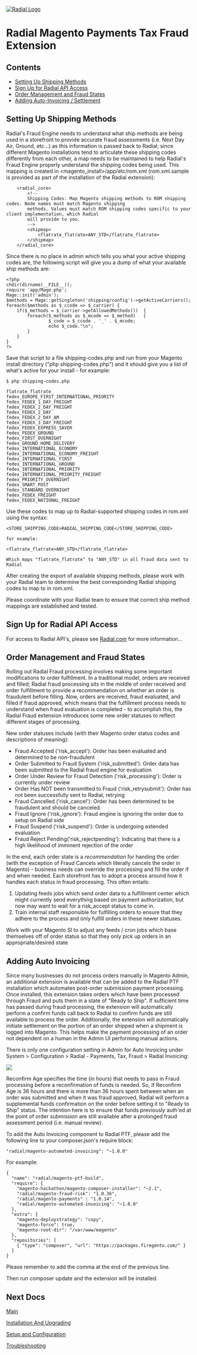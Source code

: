 [![Radial Logo](assets/radial_logo.png)](http://www.radial.com/)

# Radial Magento Payments Tax Fraud Extension 

## Contents
  * [Setting Up Shipping Methods](#setting_up_shipping_methods)
  * [Sign Up for Radial API Access](#sign_up_for_radial_api_access)
  * [Order Management and Fraud States](#order_management_and_fraud_states)
  * [Adding Auto-Invoicing / Settlement](#adding_auto_invoicing)

## Setting Up Shipping Methods

Radial's Fraud Engine needs to understand what ship methods are being used in a storefront to provide accurate fraud assessments (i.e. Next Day Air, Ground, etc...) as this information is passed back to Radial; since different Magento installations tend to articulate these shipping codes differently from each other, a map needs to be maintained to help Radial's Fraud Engine properly understand the shipping codes being used.  This mapping is created in <magento_install\>/app/etc/rom.xml (rom.xml.sample is provided as part of the installation of the Radial extension):

        <radial_core>
            <!--
            Shipping Codes: Map Magento shipping methods to ROM shipping codes. Node names must match Magento shipping
            methods. Values must match ROM shipping codes specific to your client implementation, which Radial
            will provide to you.
            -->
            <shipmap>
                <flatrate_flatrate>ANY_STD</flatrate_flatrate>
            </shipmap>
        </radial_core>

Since there is no place in admin which tells you what your active shipping codes are, the following script will give you a dump of what your available ship methods are:

	<?php
	chdir(dirname(__FILE__));
	require 'app/Mage.php';
	Mage::init('admin');
	$methods = Mage::getSingleton('shipping/config')->getActiveCarriers();
	foreach($methods as $_ccode => $_carrier) {
	    if($_methods = $_carrier->getAllowedMethods())  {
	        foreach($_methods as $_mcode => $_method)   {
	                $_code = $_ccode . '_' . $_mcode;
	                echo $_code."\n";
	        }
	    }
	}
	?>

Save that script to a file shipping-codes.php and run from your Magento install directory ("php shipping-codes.php") and it should give you a list of what's active for your install - for example:

	$ php shipping-codes.php
	
	flatrate_flatrate
	fedex_EUROPE_FIRST_INTERNATIONAL_PRIORITY
	fedex_FEDEX_1_DAY_FREIGHT
	fedex_FEDEX_2_DAY_FREIGHT
	fedex_FEDEX_2_DAY
	fedex_FEDEX_2_DAY_AM
	fedex_FEDEX_3_DAY_FREIGHT
	fedex_FEDEX_EXPRESS_SAVER
	fedex_FEDEX_GROUND
	fedex_FIRST_OVERNIGHT
	fedex_GROUND_HOME_DELIVERY
	fedex_INTERNATIONAL_ECONOMY
	fedex_INTERNATIONAL_ECONOMY_FREIGHT
	fedex_INTERNATIONAL_FIRST
	fedex_INTERNATIONAL_GROUND
	fedex_INTERNATIONAL_PRIORITY
	fedex_INTERNATIONAL_PRIORITY_FREIGHT
	fedex_PRIORITY_OVERNIGHT
	fedex_SMART_POST
	fedex_STANDARD_OVERNIGHT
	fedex_FEDEX_FREIGHT
	fedex_FEDEX_NATIONAL_FREIGHT

Use these codes to map up to Radial-supported shipping codes in rom.xml using the syntax:

	<STORE_SHIPPING_CODE>RADIAL_SHIPPING_CODE</STORE_SHIPPING_CODE>

	for example:
    
	<flatrate_flatrate>ANY_STD</flatrate_flatrate>

	Which maps "flatrate_flatrate" to "ANY_STD" in all fraud data sent to Radial

After creating the export of available shipping methods, please work with your Radial team to determine the best corresponding Radial shipping codes to map to in rom.xml.

Please coordinate with your Radial team to ensure that correct ship method mappings are established and tested.

## Sign Up for Radial API Access

For access to Radial API's, please see [Radial.com](http://www.radial.com/) for more information...

## Order Management and Fraud States

Rolling out Radial Fraud processing involves making some important modifications to order fulfillment.  In a traditional model, orders are received and filled; Radial fraud processing sits in the middle of order received and order fulfillment to provide a recommendation on whether an order is fraudulent before filling.  Now, orders are received, fraud evaluated, and filled if fraud approved, which means that the fulfillment process needs to understand when fraud evaluation is completed - to accomplish this, the Radial Fraud extension introduces some new order statuses to reflect different stages of processing.  

New order statuses include (with their Magento order status codes and descriptions of meaning):

- Fraud Accepted ('risk_accept'): Order has been evaluated and determined to be non-fraudulent
- Order Submitted to Fraud System ('risk_submitted'): Order data has been submitted to the Radial fraud engine for evaluation
- Order Under Review for Fraud Detection ('risk_processing'): Order is currently under review
- Order Has NOT been transmitted to Fraud ('risk_retrysubmit'): Order has not been successfully sent to Radial, retrying
- Fraud Cancelled ('risk_cancel'): Order has been determined to be fraudulent and should be canceled.  
- Fraud Ignore ('risk_ignore'): Fraud engine is ignoring the order due to setup on Radial side
- Fraud Suspend ('risk_suspend'): Order is undergoing extended evaluation 
- Fraud Reject Pending('risk_rejectpending'): Indicating that there is a high likelihood of imminent rejection of the order

In the end, each order state is a *recommendation* for handing the order (with the exception of Fraud Cancels which literally cancels the order in Magento) - business needs can override the processing and fill the order if and when needed.  Each storefront has to adopt a process around how it handles each status in fraud processing.  This often entails:

1. Updating feeds jobs which send order data to a fulfillment center which might currently send everything based on payment authorization, but now may want to wait for a risk_accept status to come in.
2. Train internal staff responsible for fulfilling orders to ensure that they adhere to the process and only fulfill orders in these newer statuses.

Work with your Magento SI to adjust any feeds / cron jobs which base themselves off of order status so that they only pick up orders in an appropriate/desired state

## Adding Auto Invoicing

Since many businesses do not process orders manually in Magento Admin, an additional extension is available that can be added to the Radial PTF installation which automates post-order submission payment processing.  Once installed, this extension takes orders which have been processed through Fraud and puts them in a state of "Ready to Ship".  If sufficient time has passed during fraud processing, the extension will automatically perform a confirm funds call back to Radial to confirm funds are still available to process the order.  Additionally, the extension will automatically initiate settlement on the portion of an order shipped when a shipment is logged into Magento.  This helps make the payment processing of an order not dependent on a human in the Admin UI performing manual actions.

There is only one configuration setting in Admin for Auto Invoicing under System > Configuration > Radial - Payments, Tax, Fraud > Radial Invoicing:

<img src="assets/invoicing.png">

Reconfirm Age specifies the time (in hours) that needs to pass in Fraud processing before a reconfirmation of funds is needed.  So, if Reconfirm Age is 36 hours and there is more than 36 hours spent between when an order was submitted and when it was fraud approved, Radial will perform a supplemental funds confirmation on the order before setting it to "Ready to Ship" status.  The intention here is to ensure that funds previously auth'ed at the point of order submission are still available after a prolonged fraud assessment period (i.e. manual review).

To add the Auto Invoicing component to Radial PTF, please add the following line to your composer.json's require block:

	"radial/magento-automated-invoicing": "~1.0.0"

For example:

	{
	  "name": "radial/magento-ptf-build",
	  "require": {
	    "magento-hackathon/magento-composer-installer": "~2.1",
	    "radial/magento-fraud-risk": "1.0.36",
	    "radial/magento-payments" : "1.0.14",
		"radial/magento-automated-invoicing": "~1.0.0"
	  },
	  "extra": {
	    "magento-deploystrategy": "copy",
	    "magento-force": true,
	    "magento-root-dir": "/var/www/magento"
	  },
	  "repositories": [
	    { "type": "composer", "url": "https://packages.firegento.com/" }
	  ]
	}

Please remember to add the comma at the end of the previous line.

Then run composer update and the extension will be installed.

## Next Docs

[Main](../README.md)

[Installation And Upgrading](INSTALL.md)

[Setup and Configuration](SETUP.md)

[Troubleshooting](SUPPORT.md)

